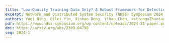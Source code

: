 ```yaml
---
title: "Low-Quality Training Data Only? A Robust Framework for Detecting Encrypted Malicious Network Traffic"
excerpt: Network and Distributed System Security (NDSS) Symposium 2024
authors: Yuqi Qing, Qilei Yin, Xinhao Deng, Yihao Chen, <strong>Zhuotao Liu</strong>, Kun Sun, Ke Xu, Jia Zhang, Qi Li
pdf: https://www.ndss-symposium.org/wp-content/uploads/2024-81-paper.pdf
doi: https://arxiv.org/abs/2309.04798
seq: 2024-1
---
```

